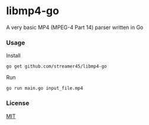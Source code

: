 # libmp4-go

A very basic MP4 (MPEG-4 Part 14) parser written in Go

### Usage

Install
```
go get github.com/streamer45/libmp4-go
```

Run
```
go run main.go input_file.mp4
```

### License

[MIT](http://opensource.org/licenses/MIT)
